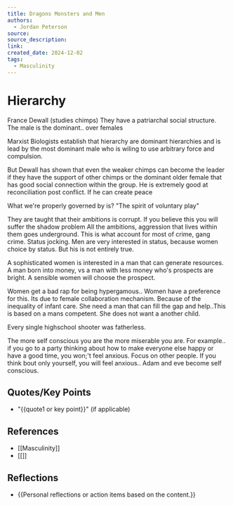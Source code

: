 ```yaml
---
title: Dragons Monsters and Men
authors:
  - Jordan Peterson
source: 
source_description: 
link: 
created_date: 2024-12-02
tags:
  - Masculinity
---
```


# Hierarchy

France Dewall (studies chimps)
They have a patriarchal social structure. The male is the dominant.. over females

Marxist Biologists establish that hierarchy are dominant hierarchies and is lead by the most dominant male who is wiling to use arbitrary force and compulsion.


But Dewall has shown that even the weaker chimps can become the leader if they have the support of other chimps or the dominant older female that has good social connection within the group. He is extremely good at reconciliation post conflict. If he can create peace 

What we're properly governed by is?
"The spirit of voluntary play"

They are taught that their ambitions is corrupt. If you believe this you will suffer the shadow problem All the ambitions, aggression that lives within them goes underground. This is what account for most of crime, gang crime. Status jocking. Men are very interested in status, because women choice by status. But his is not entirely true.

A sophisticated women is interested in a man that can generate resources. A man born into money, vs a man with less money who's prospects are bright. A sensible women will choose the prospect. 

Women get a bad rap for being hypergamous.. Women have a preference for this. Its due to female collaboration mechanism. Because of the inequality of infant care. She need a man that can fill the gap and help..This is based on a mans competent. She does not want a another child. 


Every single highschool shooter was fatherless. 

The more self conscious you are the more miserable you are. For example.. if you go to a party thinking about how to make everyone else happy or have a good time, you won;'t feel anxious. Focus on other people. If you think bout only yourself, you will feel anxious.. 
Adam and eve become self conscious. 


## Quotes/Key Points 
- "{{quote1 or key point}}" (if applicable) 

## References 
- [[Masculinity]] 
- [[]] 

## Reflections 
- {{Personal reflections or action items based on the content.}}